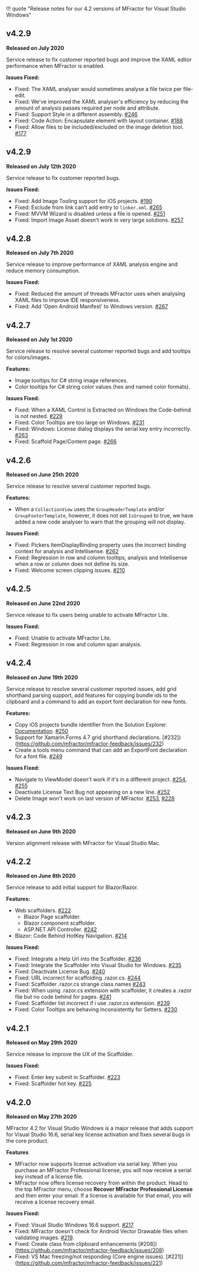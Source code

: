 !!! quote "Release notes for our 4.2 versions of MFractor for Visual Studio Windows"

## v4.2.9

**Released on July  2020**

Service release to fix customer reported bugs and improve the XAML editor performance when MFractor is enabled.

**Issues Fixed:**

 * Fixed: The XAML analyser would sometimes analyse a file twice per file-edit.
 * Fixed: We've improved the XAML analyser's efficiency by reducing the amount of analysis passes required per node and attribute.
 * Fixed: Support Style in a different assembly. [#246](https://github.com/mfractor/mfractor-feedback/issues/246)
 * Fixed: Code Action: Encapsulate element with layout container. [#188](https://github.com/mfractor/mfractor-feedback/issues/188)
 * Fixed: Allow files to be included/excluded on the image deletion tool. [#177](https://github.com/mfractor/mfractor-feedback/issues/177)

## v4.2.9

**Released on July 12th 2020**

Service release to fix customer reported bugs.

**Issues Fixed:**

 * Fixed: Add Image Tooling support for iOS projects. [#190](https://github.com/mfractor/mfractor-feedback/issues/190)
 * Fixed: Exclude from link can't add entry to `linker.xml`. [#265](https://github.com/mfractor/mfractor-feedback/issues/265)
 * Fixed: MVVM Wizard is disabled unless a file is opened. [#251](https://github.com/mfractor/mfractor-feedback/issues/251)
 * Fixed: Import Image Asset doesn't work in very large solutions. [#257](https://github.com/mfractor/mfractor-feedback/issues/257)

## v4.2.8

**Released on July 7th 2020**

Service release to improve performance of XAML analysis engine and reduce memory consumption.

**Issues Fixed:**

 * Fixed: Reduced the amount of threads MFractor uses when analysing XAML files to improve IDE responsiveness.
 * Fixed: Add 'Open Android Manifest' to Windows version. [#267](https://github.com/mfractor/mfractor-feedback/issues/267)

## v4.2.7

**Released on July 1st 2020**

Service release to resolve several customer reported bugs and add tooltips for colors/images.

**Features:**

 * Image tooltips for C# string image references.
 * Color tooltips for C# string color values (hex and named color formats).

**Issues Fixed:**

 * Fixed: When a XAML Control is Extracted on Windows the Code-behind is not nested. [#229](https://github.com/mfractor/mfractor-feedback/issues/229)
 * Fixed: Color Tooltips are too large on Windows. [#231](https://github.com/mfractor/mfractor-feedback/issues/231)
 * Fixed: Windows: License dialog displays the serial key entry incorrectly. [#263](https://github.com/mfractor/mfractor-feedback/issues/263)
 * Fixed: Scaffold Page/Content page. [#266](https://github.com/mfractor/mfractor-feedback/issues/266)

## v4.2.6

**Released on June 25th 2020**

Service release to resolve several customer reported bugs.

**Features:**

* When a `CollectionView` uses the `GroupHeaderTemplate` and/or `GroupFooterTemplate`, however, it does not set `IsGrouped` to true, we have added a new code analyser to warn that the grouping will not display.

**Issues Fixed:**

 * Fixed: Pickers ItemDisplayBinding property uses the incorrect binding context for analysis and Intellisense. [#262](https://github.com/mfractor/mfractor-feedback/issues/262)
 * Fixed: Regression in row and column tooltips, analysis and Intellisense when a row or column does not define its size.
 * Fixed: Welcome screen clipping issues. [#210](https://github.com/mfractor/mfractor-feedback/issues/210)

## v4.2.5

**Released on June 22nd 2020**

Service release to fix users being unable to activate MFractor Lite.

**Issues Fixed:**

 * Fixed: Unable to activate MFractor Lite.
 * Fixed: Regression in row and column span analysis.

## v4.2.4

**Released on June 19th 2020**

Service release to resolve several customer reported issues, add grid shorthand parsing support, add features for copying bundle ids to the clipboard and a command to add an export font declaration for new fonts.

**Features:**

 * Copy iOS projects bundle identifier from the Solution Explorer. [Documentation](/ios/tools/copy-bundle-id.md). [#250](https://github.com/mfractor/mfractor-feedback/issues/250)
 * Support for Xamarin.Forms 4.7 grid shorthand declarations. [#232])(https://github.com/mfractor/mfractor-feedback/issues/232)
 * Create a tools menu command that can add an ExportFont declaration for a font file. [#249](https://github.com/mfractor/mfractor-feedback/issues/249)

**Issues Fixed:**

 * Navigate to ViewModel doesn't work if it's in a different project. [#254](https://github.com/mfractor/mfractor-feedback/issues/254), [#255](https://github.com/mfractor/mfractor-feedback/issues/255)
 * Deactivate License Text Bug not appearing on a new line. [#252](https://github.com/mfractor/mfractor-feedback/issues/252)
 * Delete Image won't work on last version of MFractor. [#253](https://github.com/mfractor/mfractor-feedback/issues/253), [#228](https://github.com/mfractor/mfractor-feedback/issues/228)

## v4.2.3

**Released on June 9th 2020**

Version alignment release with MFractor for Visual Studio Mac.

## v4.2.2

**Released on June 8th 2020**

Service release to add initial support for Blazor/Razor.

 **Features:**

  * Web scaffolders. [#222](https://github.com/mfractor/mfractor-feedback/issues/222)
    * Blazor Page scaffolder.
    * Blazor component scaffolder.
    * ASP.NET API Controller. [#242](https://github.com/mfractor/mfractor-feedback/issues/242)
  * Blazor: Code Behind HotKey Navigation. [#214](https://github.com/mfractor/mfractor-feedback/issues/214)

**Issues Fixed:**

 * Fixed: Integrate a Help Url into the Scaffolder. [#236](https://github.com/mfractor/mfractor-feedback/issues/236)
 * Fixed: Integrate the Scaffolder into Visual Studio for Windows. [#235](https://github.com/mfractor/mfractor-feedback/issues/235)
 * Fixed: Deactivate License Bug. [#240](https://github.com/mfractor/mfractor-feedback/issues/240)
 * Fixed: URL incorrect for scaffolding .razor.cs. [#244](https://github.com/mfractor/mfractor-feedback/issues/244)
 * Fixed: Scaffolder .razor.cs strange class names [#243](https://github.com/mfractor/mfractor-feedback/issues/243)
 * Fixed: When using .razor.cs extension with scaffolder, it creates a .razor file but no code behind for pages. [#241](https://github.com/mfractor/mfractor-feedback/issues/241)
 * Fixed: Scaffolder list incorrect if i use .razor.cs extension. [#239](https://github.com/mfractor/mfractor-feedback/issues/239)
 * Fixed: Color Tooltips are behaving inconsistently for Setters. [#230](https://github.com/mfractor/mfractor-feedback/issues/230)

## v4.2.1

**Released on May 29th 2020**

Service release to improve the UX of the Scaffolder.

**Issues Fixed:**

  * Fixed: Enter key submit in Scaffolder. [#223](https://github.com/mfractor/mfractor-feedback/issues/223)
  * Fixed: Scaffolder hot key. [#225](https://github.com/mfractor/mfractor-feedback/issues/225)

## v4.2.0

**Released on May 27th 2020**

MFractor 4.2 for Visual Studio Windows is a major release that adds support for Visual Studio 16.6, serial key license activation and fixes several bugs in the core product.

**Features**

 * MFractor now supports license activation via serial key. When you purchase an MFractor Professional license, you will now receive a serial key instead of a license file.
 * MFractor now offers license recovery from within the product. Head to the top MFractor menu, choose **Recover MFractor Professional License** and then enter your email. If a license is available for that email, you will receive a license recovery email.

 **Issues Fixed:**

  * Fixed: Visual Studio Windows 16.6 support. [#217](https://github.com/mfractor/mfractor-feedback/issues/217)
  * Fixed: MFractor doesn't check for Android Vector Drawable files when validating images. [#219](https://github.com/mfractor/mfractor-feedback/issues/219).
  * Fixed: Create class from clipboard enhancements [#208])(https://github.com/mfractor/mfractor-feedback/issues/208)
  * Fixed: VS Mac freezing/not responding (Core engine issues). [#221])(https://github.com/mfractor/mfractor-feedback/issues/221)
